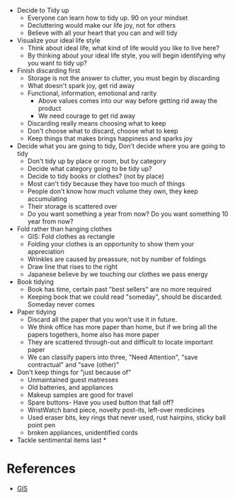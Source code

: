 * Decide to Tidy up
  * Everyone can learn how to tidy up. 90 on your mindset
  * Decluttering would make our life joy, not for others
  * Believe with all your heart that you can and will tidy
* Visualize your ideal life style
  * Think about ideal life, what kind of life would you like to live here?
  * By thinking about your ideal life style, you will begin identifying why you want to tidy up?
* Finish discarding first
  * Storage is not the answer to clutter, you must begin by discarding
  * What doesn't spark joy, get rid away
  * Functional, information, emotional and rarity
	* Above values comes into our way before getting rid away the product
	* We need courage to get rid away
  * Discarding really means choosing what to keep
  * Don't choose what to discard, choose what to keep
  * Keep things that makes brings happiness and sparks joy
* Decide what you are going to tidy, Don't decide where you are going to tidy
  * Don't tidy up by place or room, but by category
  * Decide what category going to be tidy up?
  * Decide to tidy books or clothes? (not by place)
  * Most can't tidy because they have too much of things
  * People don't know how much volume they own, they keep accumulating
  * Their storage is scattered over
  * Do you want something a year from now?  Do you want something 10 year from now?
* Fold rather than hanging clothes
  * GIS: Fold clothes as rectangle
  * Folding your clothes is an opportunity to show them your appreciation
  * Wrinkles are caused by preassure, not by number of foldings
  * Draw line that rises to the right
  * Japanese believe by we touching our clothes we pass energy
* Book tidying
  * Book has time, certain past "best sellers" are no more required
  * Keeping book that we could read "someday", should be discarded. Someday never comes
* Paper tidying
  * Discard all the paper that you won't use it in future.
  * We think office has more paper than home, but if we bring all the papers togethers, home also has more paper
  * They are scattered through-out and difficult to locate important paper
  * We can classify papers into three, "Need Attention", "save contractual" and "save (other)"
* Don't keep things for "just because of"
  * Unmaintained guest matresses
  * Old batteries, and appliances
  * Makeup samples are good for travel
  * Spare buttons- Have you used button that fall off?
  * WristWatch band piece, novelty post-its, left-over medicines
  * Used eraser bits, key rings that never used, rust hairpins, sticky ball point pen
  * broken appliances, unidentified cords
* Tackle sentimental items last
  *   


# References
* [GIS](https://images.google.com)